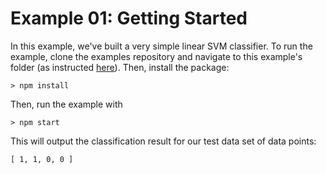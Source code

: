 # Example 01: Getting Started
In this example, we've built a very simple linear SVM classifier. To run the example, clone the examples repository and navigate to this example's folder (as instructed [here](https://github.com/jsmlt/examples)). Then, install the package:
```
> npm install
```
Then, run the example with
```
> npm start
```

This will output the classification result for our test data set of data points:
```
[ 1, 1, 0, 0 ]
```
